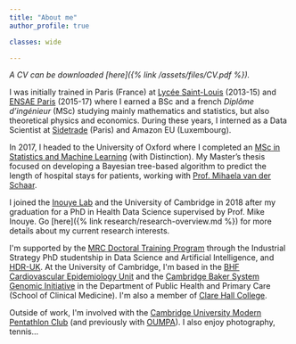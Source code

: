 ```yaml
---
title: "About me"
author_profile: true

classes: wide

---
```


_A CV can be downloaded [here]({% link /assets/files/CV.pdf %})._

I was initially trained in Paris (France) at [Lycée Saint-Louis](https://lycee-saintlouis.fr/) (2013-15) and [ENSAE Paris](https://www.ensae.fr/en/) (2015-17) where I earned a BSc and a french _Diplôme d’ingénieur_ (MSc) studying mainly mathematics and statistics, but also theoretical physics and economics. During these years, I interned as a Data Scientist at [Sidetrade](https://www.sidetrade.com) (Paris) and Amazon EU (Luxembourg).

In 2017, I headed to the University of Oxford where I completed an [MSc in Statistics and Machine Learning](https://www.stats.ox.ac.uk/study-here/taught-postgraduate/msc-in-statistical-science/) (with Distinction).
My Master’s thesis focused on developing a Bayesian tree-based algorithm to predict the length of hospital stays for patients, working with [Prof. Mihaela van der Schaar](http://www.vanderschaar-lab.com/).

I joined the [Inouye Lab](http://www.inouyelab.org/) and the University of Cambridge in 2018 after my graduation for a PhD in Health Data Science supervised by Prof. Mike Inouye.
Go [here]({% link research/research-overview.md %}) for more details about my current research interests.


I'm supported by the [MRC Doctoral Training Program](https://mrc.ukri.org/skills-careers/studentships/how-we-fund-studentships/doctoral-training-partnerships-dtps/) through the Industrial Strategy PhD studentship in Data Science and Artificial Intelligence, and [HDR-UK](https://www.hdruk.ac.uk). At the University of Cambridge, I'm based in the [BHF Cardiovascular Epidemiology Unit](https://www.phpc.cam.ac.uk/ceu/) and the [Cambridge Baker System Genomic Initiative](https://sysgenresearch.org) in the Department of Public Health and Primary Care (School of Clinical Medicine). I'm also a member of [Clare Hall College](https://www.clarehall.cam.ac.uk).

Outside of work, I'm involved with the [Cambridge University Modern Pentathlon Club](https://cumpc.soc.srcf.net) (and previously with [OUMPA](https://www.oumpa.org)). I also enjoy photography, tennis...

